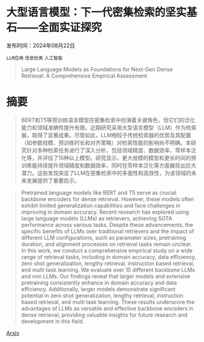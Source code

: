 # 大型语言模型：下一代密集检索的坚实基石——全面实证探究

发布时间：2024年08月22日

`LLM应用` `信息检索` `人工智能`

> Large Language Models as Foundations for Next-Gen Dense Retrieval: A Comprehensive Empirical Assessment

# 摘要

> BERT和T5等预训练语言模型在密集检索中扮演着关键角色，但它们的泛化能力和领域准确性提升有限。近期研究采用大型语言模型（LLM）作为检索器，取得了显著成果。尽管如此，LLM相较于传统检索器的优势及其配置（如参数规模、预训练时长和对齐策略）对检索性能的影响尚不明确。本研究针对多种检索任务进行了深入分析，包括领域精度、数据效率、零样本泛化等，并评估了15种以上模型。研究显示，更大规模的模型和更长时间的预训练能持续提升领域精度和数据效率，同时在零样本泛化等方面展现出巨大潜力。这些发现突显了LLM在密集检索中的多面性和高效性，为该领域的未来发展提供了重要启示。

> Pretrained language models like BERT and T5 serve as crucial backbone encoders for dense retrieval. However, these models often exhibit limited generalization capabilities and face challenges in improving in domain accuracy. Recent research has explored using large language models (LLMs) as retrievers, achieving SOTA performance across various tasks. Despite these advancements, the specific benefits of LLMs over traditional retrievers and the impact of different LLM configurations, such as parameter sizes, pretraining duration, and alignment processes on retrieval tasks remain unclear. In this work, we conduct a comprehensive empirical study on a wide range of retrieval tasks, including in domain accuracy, data efficiency, zero shot generalization, lengthy retrieval, instruction based retrieval, and multi task learning. We evaluate over 15 different backbone LLMs and non LLMs. Our findings reveal that larger models and extensive pretraining consistently enhance in domain accuracy and data efficiency. Additionally, larger models demonstrate significant potential in zero shot generalization, lengthy retrieval, instruction based retrieval, and multi task learning. These results underscore the advantages of LLMs as versatile and effective backbone encoders in dense retrieval, providing valuable insights for future research and development in this field.

[Arxiv](https://arxiv.org/abs/2408.12194)